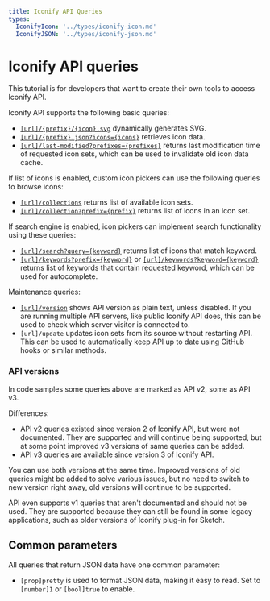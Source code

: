 ```yaml
title: Iconify API Queries
types:
  IconifyIcon: '../types/iconify-icon.md'
  IconifyJSON: '../types/iconify-json.md'
```

# Iconify API queries

This tutorial is for developers that want to create their own tools to access Iconify API.

Iconify API supports the following basic queries:

- [`[url]/{prefix}/{icon}.svg`](./svg.md) dynamically generates SVG.
- [`[url]/{prefix}.json?icons={icons}`](./icon-data.md) retrieves icon data.
- [`[url]/last-modified?prefixes={prefixes}`](./last-modified.md) returns last modification time of requested icon sets, which can be used to invalidate old icon data cache.

If list of icons is enabled, custom icon pickers can use the following queries to browse icons:

- [`[url]/collections`](./collections.md) returns list of available icon sets.
- [`[url]/collection?prefix={prefix}`](./collection.md) returns list of icons in an icon set.

If search engine is enabled, icon pickers can implement search functionality using these queries:

- [`[url]/search?query={keyword}`](./search.md) returns list of icons that match keyword.
- [`[url]/keywords?prefix={keyword}`](./keywords.md) or [`[url]/keywords?keyword={keyword}`](./keywords.md) returns list of keywords that contain requested keyword, which can be used for autocomplete.

Maintenance queries:

- [`[url]/version`](./version.md) shows API version as plain text, unless disabled. If you are running multiple API servers, like public Iconify API does, this can be used to check which server visitor is connected to.
- `[url]/update` updates icon sets from its source without restarting API. This can be used to automatically keep API up to date using GitHub hooks or similar methods.

### API versions

In code samples some queries above are marked as API v2, some as API v3.

Differences:

- API v2 queries existed since version 2 of Iconify API, but were not documented. They are supported and will continue being supported, but at some point improved v3 versions of same queries can be added.
- API v3 queries are available since version 3 of Iconify API.

You can use both versions at the same time. Improved versions of old queries might be added to solve various issues, but no need to switch to new version right away, old versions will continue to be supported.

API even supports v1 queries that aren't documented and should not be used. They are supported because they can still be found in some legacy applications, such as older versions of Iconify plug-in for Sketch.

## Common parameters

All queries that return JSON data have one common parameter:

- `[prop]pretty` is used to format JSON data, making it easy to read. Set to `[number]1` or `[bool]true` to enable.
